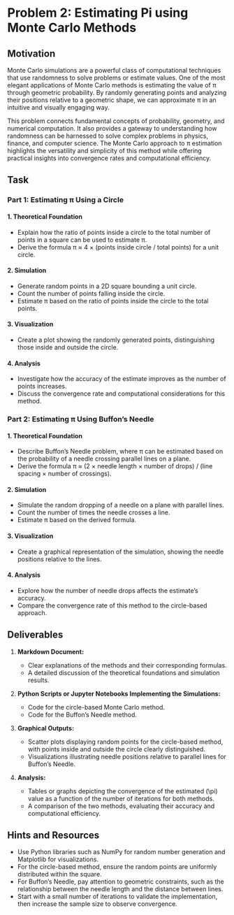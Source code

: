 # Problem 2: Estimating Pi using Monte Carlo Methods

## Motivation
Monte Carlo simulations are a powerful class of computational techniques that use randomness to solve problems or estimate values. One of the most elegant applications of Monte Carlo methods is estimating the value of π through geometric probability. By randomly generating points and analyzing their positions relative to a geometric shape, we can approximate π in an intuitive and visually engaging way.

This problem connects fundamental concepts of probability, geometry, and numerical computation. It also provides a gateway to understanding how randomness can be harnessed to solve complex problems in physics, finance, and computer science. The Monte Carlo approach to π estimation highlights the versatility and simplicity of this method while offering practical insights into convergence rates and computational efficiency.

## Task

### Part 1: Estimating π Using a Circle

#### 1. Theoretical Foundation
- Explain how the ratio of points inside a circle to the total number of points in a square can be used to estimate π.
- Derive the formula π ≈ 4 × (points inside circle / total points) for a unit circle.

#### 2. Simulation
- Generate random points in a 2D square bounding a unit circle.
- Count the number of points falling inside the circle.
- Estimate π based on the ratio of points inside the circle to the total points.

#### 3. Visualization
- Create a plot showing the randomly generated points, distinguishing those inside and outside the circle.

#### 4. Analysis
- Investigate how the accuracy of the estimate improves as the number of points increases.
- Discuss the convergence rate and computational considerations for this method.

### Part 2: Estimating π Using Buffon’s Needle

#### 1. Theoretical Foundation
- Describe Buffon’s Needle problem, where π can be estimated based on the probability of a needle crossing parallel lines on a plane.
- Derive the formula π ≈ (2 × needle length × number of drops) / (line spacing × number of crossings).

#### 2. Simulation
- Simulate the random dropping of a needle on a plane with parallel lines.
- Count the number of times the needle crosses a line.
- Estimate π based on the derived formula.

#### 3. Visualization
- Create a graphical representation of the simulation, showing the needle positions relative to the lines.

#### 4. Analysis
- Explore how the number of needle drops affects the estimate’s accuracy.
- Compare the convergence rate of this method to the circle-based approach.

## Deliverables

1. **Markdown Document:**

   - Clear explanations of the methods and their corresponding formulas.
   - A detailed discussion of the theoretical foundations and simulation results.

2. **Python Scripts or Jupyter Notebooks Implementing the Simulations:**

   - Code for the circle-based Monte Carlo method.
   - Code for the Buffon’s Needle method.

3. **Graphical Outputs:**

   - Scatter plots displaying random points for the circle-based method, with points inside and outside the circle clearly distinguished.
   - Visualizations illustrating needle positions relative to parallel lines for Buffon’s Needle.

4. **Analysis:**

   - Tables or graphs depicting the convergence of the estimated \(\pi\) value as a function of the number of iterations for both methods.
   - A comparison of the two methods, evaluating their accuracy and computational efficiency.

## Hints and Resources
- Use Python libraries such as NumPy for random number generation and Matplotlib for visualizations.
- For the circle-based method, ensure the random points are uniformly distributed within the square.
- For Buffon’s Needle, pay attention to geometric constraints, such as the relationship between the needle length and the distance between lines.
- Start with a small number of iterations to validate the implementation, then increase the sample size to observe convergence.